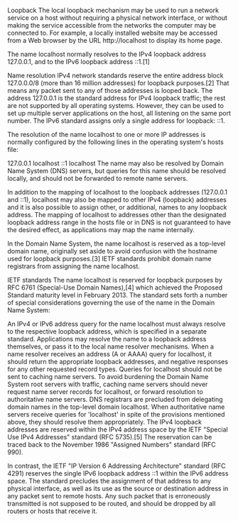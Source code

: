 Loopback
The local loopback mechanism may be used to run a network service on a host without requiring a physical network interface, or without making the service accessible from the networks the computer may be connected to. For example, a locally installed website may be accessed from a Web browser by the URL http://localhost to display its home page.

The name localhost normally resolves to the IPv4 loopback address 127.0.0.1, and to the IPv6 loopback address ::1.[1]

Name resolution
IPv4 network standards reserve the entire address block 127.0.0.0/8 (more than 16 million addresses) for loopback purposes.[2] That means any packet sent to any of those addresses is looped back. The address 127.0.0.1 is the standard address for IPv4 loopback traffic; the rest are not supported by all operating systems. However, they can be used to set up multiple server applications on the host, all listening on the same port number. The IPv6 standard assigns only a single address for loopback: ::1.

The resolution of the name localhost to one or more IP addresses is normally configured by the following lines in the operating system's hosts file:

127.0.0.1    localhost
::1          localhost
The name may also be resolved by Domain Name System (DNS) servers, but queries for this name should be resolved locally, and should not be forwarded to remote name servers.

In addition to the mapping of localhost to the loopback addresses (127.0.0.1 and ::1), localhost may also be mapped to other IPv4 (loopback) addresses and it is also possible to assign other, or additional, names to any loopback address. The mapping of localhost to addresses other than the designated loopback address range in the hosts file or in DNS is not guaranteed to have the desired effect, as applications may map the name internally.

In the Domain Name System, the name localhost is reserved as a top-level domain name, originally set aside to avoid confusion with the hostname used for loopback purposes.[3] IETF standards prohibit domain name registrars from assigning the name localhost.

IETF standards
The name localhost is reserved for loopback purposes by RFC 6761 (Special-Use Domain Names),[4] which achieved the Proposed Standard maturity level in February 2013. The standard sets forth a number of special considerations governing the use of the name in the Domain Name System:

An IPv4 or IPv6 address query for the name localhost must always resolve to the respective loopback address, which is specified in a separate standard.
Applications may resolve the name to a loopback address themselves, or pass it to the local name resolver mechanisms.
When a name resolver receives an address (A or AAAA) query for localhost, it should return the appropriate loopback addresses, and negative responses for any other requested record types. Queries for localhost should not be sent to caching name servers.
To avoid burdening the Domain Name System root servers with traffic, caching name servers should never request name server records for localhost, or forward resolution to authoritative name servers.
DNS registrars are precluded from delegating domain names in the top-level domain localhost.
When authoritative name servers receive queries for 'localhost' in spite of the provisions mentioned above, they should resolve them appropriately.
The IPv4 loopback addresses are reserved within the IPv4 address space by the IETF "Special Use IPv4 Addresses" standard (RFC 5735).[5] The reservation can be traced back to the November 1986 "Assigned Numbers" standard (RFC 990).

In contrast, the IETF "IP Version 6 Addressing Architecture" standard (RFC 4291) reserves the single IPv6 loopback address ::1 within the IPv6 address space. The standard precludes the assignment of that address to any physical interface, as well as its use as the source or destination address in any packet sent to remote hosts. Any such packet that is erroneously transmitted is not supposed to be routed, and should be dropped by all routers or hosts that receive it.
